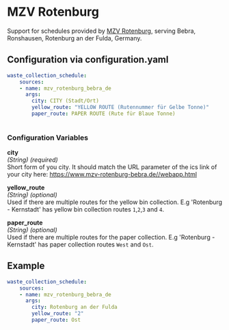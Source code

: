 # MZV Rotenburg

Support for schedules provided by [MZV Rotenburg](https://www.mzv-rotenburg-bebra.de), serving Bebra, Ronshausen, Rotenburg an der Fulda, Germany.

## Configuration via configuration.yaml

```yaml
waste_collection_schedule:
    sources:
    - name: mzv_rotenburg_bebra_de
      args:
        city: CITY (Stadt/Ort)
        yellow_route: "YELLOW ROUTE (Rutennummer für Gelbe Tonne)"
        paper_route: PAPER ROUTE (Rute für Blaue Tonne)
        
```

### Configuration Variables

**city**  
*(String) (required)*  
Short form of you city. It should match the URL parameter of the ics link of your city here: <https://www.mzv-rotenburg-bebra.de//webapp.html>

**yellow_route**  
*(String) (optional)*  
Used if there are multiple routes for the yellow bin collection. E.g 'Rotenburg - Kernstadt' has yellow bin collection routes `1`,`2`,`3` and `4`.

**paper_route**  
*(String) (optional)*  
Used if there are multiple routes for the paper collection. E.g 'Rotenburg - Kernstadt' has paper collection routes `West` and `Ost`.

## Example

```yaml
waste_collection_schedule:
    sources:
    - name: mzv_rotenburg_bebra_de
      args:
        city: Rotenburg an der Fulda
        yellow_route: "2"
        paper_route: Ost
```
